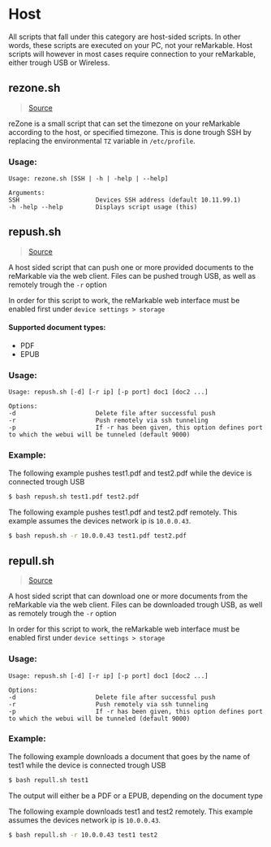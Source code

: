 # Host
All scripts that fall under this category are host-sided scripts. In other words, these scripts
are executed on your PC, not your reMarkable. Host scripts will however in most cases require
connection to your reMarkable, either trough USB or Wireless.

## rezone.sh
> [Source](https://github.com/reHackable/scripts/blob/master/host/rezone.sh)

reZone is a small script that can set the timezone on your reMarkable according to the host, or specified timezone.
This is done trough SSH by replacing the environmental `TZ` variable in `/etc/profile`.

### Usage:
```
Usage: rezone.sh [SSH | -h | -help | --help]

Arguments:
SSH                     Devices SSH address (default 10.11.99.1)
-h -help --help         Displays script usage (this)
```

## repush.sh
> [Source](https://github.com/reHackable/scripts/blob/master/host/repush.sh)

A host sided script that can push one or more provided documents to the reMarkable via the web client. Files can be pushed trough USB, as well as remotely trough the `-r` option

In order for this script to work, the reMarkable web interface must be enabled first under `device settings > storage`

#### Supported document types:

* PDF
* EPUB

### Usage:
```
Usage: repush.sh [-d] [-r ip] [-p port] doc1 [doc2 ...]

Options:
-d                      Delete file after successful push
-r                      Push remotely via ssh tunneling
-p                      If -r has been given, this option defines port to which the webui will be tunneled (default 9000)
```

### Example:
The following example pushes test1.pdf and test2.pdf while the device is connected trough USB
```sh
$ bash repush.sh test1.pdf test2.pdf
```

The following example pushes test1.pdf and test2.pdf remotely. This example assumes the devices network ip is `10.0.0.43`.
```sh
$ bash repush.sh -r 10.0.0.43 test1.pdf test2.pdf
```

## repull.sh
> [Source](https://github.com/reHackable/scripts/blob/master/host/repull.sh)

A host sided script that can download one or more documents from the reMarkable via the web client. Files can be downloaded trough USB, as well as remotely trough the `-r` option

In order for this script to work, the reMarkable web interface must be enabled first under `device settings > storage`

### Usage:
```
Usage: repush.sh [-d] [-r ip] [-p port] doc1 [doc2 ...]

Options:
-d                      Delete file after successful push
-r                      Push remotely via ssh tunneling
-p                      If -r has been given, this option defines port to which the webui will be tunneled (default 9000)
```

### Example:
The following example downloads a document that goes by the name of test1 while the device is connected trough USB
```sh
$ bash repull.sh test1
```
The output will either be a PDF or a EPUB, depending on the document type

The following example downloads test1 and test2 remotely. This example assumes the devices network ip is `10.0.0.43`.
```sh
$ bash repull.sh -r 10.0.0.43 test1 test2
```
